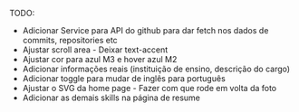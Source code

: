 TODO:

- Adicionar Service para API do github para dar fetch nos dados de commits, repositories etc
- Ajustar scroll area - Deixar text-accent
- Ajustar cor para azul M3 e hover azul M2
- Adicionar informações reais (instituição de ensino, descrição do cargo)
- Adicionar toggle para mudar de inglês para português
- Ajustar o SVG da home page - Fazer com que rode em volta da foto
- Adicionar as demais skills na página de resume